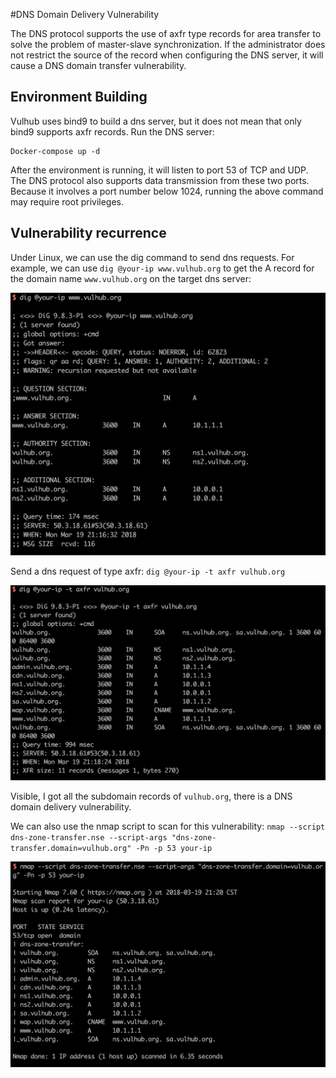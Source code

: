 #DNS Domain Delivery Vulnerability

The DNS protocol supports the use of axfr type records for area transfer to solve the problem of master-slave synchronization. If the administrator does not restrict the source of the record when configuring the DNS server, it will cause a DNS domain transfer vulnerability.

## Environment Building

Vulhub uses bind9 to build a dns server, but it does not mean that only bind9 supports axfr records. Run the DNS server:

```
Docker-compose up -d
```

After the environment is running, it will listen to port 53 of TCP and UDP. The DNS protocol also supports data transmission from these two ports. Because it involves a port number below 1024, running the above command may require root privileges.

## Vulnerability recurrence

Under Linux, we can use the dig command to send dns requests. For example, we can use `dig @your-ip www.vulhub.org` to get the A record for the domain name `www.vulhub.org` on the target dns server:

![](1.png)

Send a dns request of type axfr: `dig @your-ip -t axfr vulhub.org`

![](2.png)

Visible, I got all the subdomain records of `vulhub.org`, there is a DNS domain delivery vulnerability.

We can also use the nmap script to scan for this vulnerability: `nmap --script dns-zone-transfer.nse --script-args "dns-zone-transfer.domain=vulhub.org" -Pn -p 53 your-ip`

![](3.png)